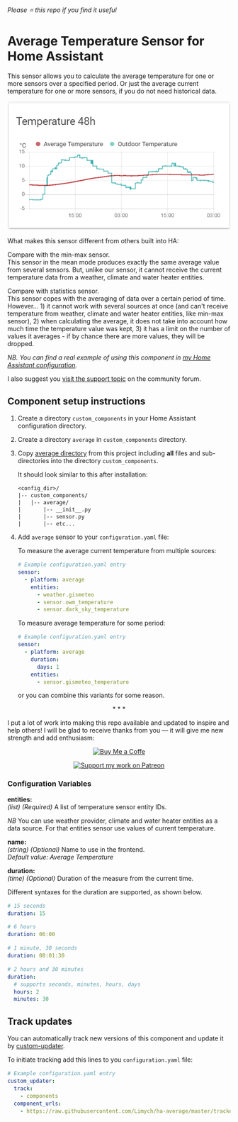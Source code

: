 *Please :star: this repo if you find it useful*

# Average Temperature Sensor for Home Assistant

This sensor allows you to calculate the average temperature for one or more sensors over a specified period. Or just the average current temperature for one or more sensors, if you do not need historical data.

![Example](example.png)

What makes this sensor different from others built into HA:

Compare with the min-max sensor.\
This sensor in the mean mode produces exactly the same average value from several sensors. But, unlike our sensor, it cannot receive the current temperature data from a weather, climate and water heater entities.

Compare with statistics sensor.\
This sensor copes with the averaging of data over a certain period of time. However… 1) it cannot work with several sources at once (and can't receive temperature from weather, climate and water heater entities, like min-max sensor), 2) when calculating the average, it does not take into account how much time the temperature value was kept, 3) it has a limit on the number of values ​​it averages - if by chance there are more values, they will be dropped.

*NB. You can find a real example of using this component in [my Home Assistant configuration](https://github.com/Limych/HomeAssistantConfiguration).*

I also suggest you [visit the support topic](https://community.home-assistant.io/t/average-temperature-sensor/111674) on the community forum.

## Component setup instructions

1. Create a directory `custom_components` in your Home Assistant configuration directory.

1. Create a directory `average` in `custom_components` directory.

1. Copy [average directory](https://github.com/Limych/ha-average/tree/master/custom_components/average) from this project including **all** files and sub-directories into the directory `custom_components`.

    It should look similar to this after installation:
    ```
    <config_dir>/
    |-- custom_components/
    |   |-- average/
    |       |-- __init__.py
    |       |-- sensor.py
    |       |-- etc...
    ```

1. Add `average` sensor to your `configuration.yaml` file:

    To measure the average current temperature from multiple sources:
    ```yaml
    # Example configuration.yaml entry
    sensor:
      - platform: average
        entities:
          - weather.gismeteo
          - sensor.owm_temperature
          - sensor.dark_sky_temperature
    ```

    To measure average temperature for some period:
    ```yaml
    # Example configuration.yaml entry
    sensor:
      - platform: average
        duration:
          days: 1
        entities:
          - sensor.gismeteo_temperature
    ```
    
    or you can combine this variants for some reason.

<p align="center">* * *</p>
I put a lot of work into making this repo available and updated to inspire and help others! I will be glad to receive thanks from you — it will give me new strength and add enthusiasm:
<p align="center"><a href="https://www.paypal.com/cgi-bin/webscr?cmd=_donations&business=UAGFL5L6M8RN2&item_name=[average]+Donation+for+a+big+barrel+of+coffee+:)&currency_code=EUR&source=url"><img alt="Buy Me a Coffe" src="https://raw.githubusercontent.com/Limych/HomeAssistantConfiguration/master/docs/images/donate-with-paypal.png"></a></p>
<p align="center"><a href="https://www.patreon.com/join/limych?"><img alt="Support my work on Patreon" src="https://raw.githubusercontent.com/Limych/HomeAssistantConfiguration/master/docs/images/support-with-patreon.jpg"></a></p>

### Configuration Variables
  
**entities:**\
  *(list)* *(Required)* A list of temperature sensor entity IDs.
  
  *NB* You can use weather provider, climate and water heater entities as a data source. For that entities sensor use values of current temperature.

**name:**\
  *(string)* *(Optional)* Name to use in the frontend.\
  *Default value: Average Temperature*
  
**duration:**\
  *(time)* *(Optional)* Duration of the measure from the current time.
  
  Different syntaxes for the duration are supported, as shown below.

  ```yaml  
  # 15 seconds
  duration: 15
  ```

  ```yaml  
  # 6 hours
  duration: 06:00
  ```

  ```yaml  
  # 1 minute, 30 seconds
  duration: 00:01:30
  ```

  ```yaml  
  # 2 hours and 30 minutes
  duration:
    # supports seconds, minutes, hours, days
    hours: 2
    minutes: 30
  ```

## Track updates

You can automatically track new versions of this component and update it by [custom-updater](https://github.com/custom-components/custom_updater).

To initiate tracking add this lines to you `configuration.yaml` file:

```yaml
# Example configuration.yaml entry
custom_updater:
  track:
    - components
  component_urls:
    - https://raw.githubusercontent.com/Limych/ha-average/master/tracker.json
```
